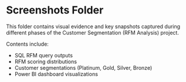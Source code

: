 # Screenshots Folder

This folder contains visual evidence and key snapshots captured during different phases of the Customer Segmentation (RFM Analysis) project.

Contents include:
- SQL RFM query outputs
- RFM scoring distributions
- Customer segmentations (Platinum, Gold, Silver, Bronze)
- Power BI dashboard visualizations
